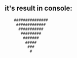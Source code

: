 ## it's result in console:


        ###############
         ############# 
          ###########  
           #########   
            #######    
             #####     
              ###      
               #


